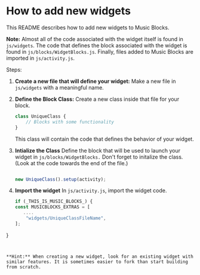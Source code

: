 # How to add new widgets

This README describes how to add new widgets to Music Blocks.

**Note:** Almost all of the code associated with the widget itself is found in
`js/widgets`. The code that defines the block associated with the widget is
found in `js/blocks/WidgetBlocks.js`. Finally, files added to Music Blocks are
imported in `js/activity.js`.

Steps:

1. **Create a new file that will define your widget:**
   Make a new file in `js/widgets` with a meaningful name.

2. **Define the Block Class:**
   Create a new class inside that file for your block.
   ```javascript
   class UniqueClass {
       // Blocks with some functionality  
   }
   ```
   This class will contain the code that defines the behavior of your widget.

3. **Intialize the Class**
   Define the block that will be used to launch your widget in `js/blocks/WidgetBlocks.`
   Don't forget to initalize the class. (Look at the code towards the end of the file.)
   ```javascript

   new UniqueClass().setup(activity);
   ```

4. **Import the widget**
   In `js/activity.js`, import the widget code.
    ```javascript
    if (_THIS_IS_MUSIC_BLOCKS_) {
    const MUSICBLOCKS_EXTRAS = [
       ....
        "widgets/UniqueClassFileName",
    ];
}
   ```


**Hint:** When creating a new widget, look for an existing widget with
similar features. It is sometimes easier to fork than start building
from scratch.
